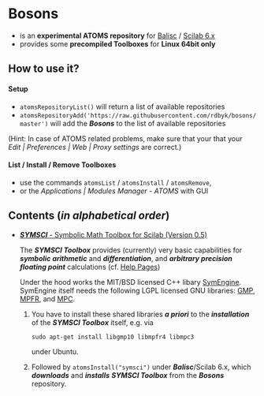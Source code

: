 # Bosons
- is an **experimental ATOMS repository** for [Balisc](https://github.com/rdbyk/balisc) / [Scilab 6.x](http://www.scilab.org/en/community/news/scilab6)
- provides some **precompiled Toolboxes** for **Linux 64bit only**

## How to use it?
#### Setup
- `atomsRepositoryList()` will return a list of available repositories
- `atomsRepositoryAdd('https://raw.githubusercontent.com/rdbyk/bosons/master')` will add the _**Bosons**_ to the list of available repositories

(Hint: In case of ATOMS related problems, make sure that your that your _Edit | Preferences | Web | Proxy settings_ are correct.)

#### List / Install / Remove Toolboxes
- use the commands `atomsList` / `atomsInstall` / `atomsRemove`,
- or the _Applications | Modules Manager - ATOMS_ with GUI

## Contents (_in alphabetical order_)
- [_**SYMSCI**_ - Symbolic Math Toolbox for Scilab (Version 0.5)](http://www.kybdr.de/software#symbolic_math_toolbox_for_scilab)

  The _**SYMSCI Toolbox**_ provides (currently) very basic capabilities for _**symbolic arithmetic**_ and _**differentiation**_,
and _**arbitrary precision floating point**_ calculations (cf. [Help Pages](https://raw.githubusercontent.com/rdbyk/bosons/mastertoolboxes/symsci/0.5/help/index.html))

  Under the hood works the MIT/BSD licensed C++ libary [SymEngine](https://github.com/symengine/symengine).
SymEngine itself needs the following LGPL licensed GNU libraries: [GMP](https://gmplib.org/), [MPFR](http://www.mpfr.org/), and [MPC](http://www.multiprecision.org/).

  1. You have to install these shared libraries  _**a priori**_ to the _**installation**_ of the _**SYMSCI Toolbox**_ itself, e.g. via
  
     `sudo apt-get install libgmp10 libmpfr4 libmpc3`
  
     under Ubuntu.
  
  2. Followed by `atomsInstall("symsci")` under _**Balisc**_/Scilab 6.x, which _**downloads**_ and _**installs**_ _**SYMSCI Toolbox**_ from the _**Bosons**_ repository.
  
